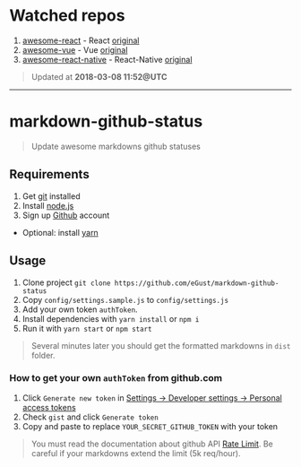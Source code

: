 # Watched repos

1. [awesome-react](dist/enaqx/awesome-react) - React [original](https://github.com/enaqx/awesome-react)
2. [awesome-vue](dist/vuejs/awesome-vue) - Vue [original](https://github.com/vuejs/awesome-vue)
3. [awesome-react-native](dist/jondot/awesome-react-native) - React-Native [original](https://github.com/jondot/awesome-react)

> Updated at **2018-03-08 11:52@UTC**

---

# markdown-github-status
> Update awesome markdowns github statuses


## Requirements

1. Get [git](https://git-scm.com/) installed
1. Install [node.js](https://nodejs.org)
1. Sign up [Github](https://github.com) account
* Optional: install [yarn](https://yarnpkg.com)

## Usage

1. Clone project `git clone https://github.com/eGust/markdown-github-status`
1. Copy `config/settings.sample.js` to `config/settings.js`
1. Add your own token `authToken`.
1. Install dependencies with `yarn install` or `npm i`
1. Run it with `yarn start` or `npm start`

> Several minutes later you should get the formatted markdowns in `dist` folder.

### How to get your own `authToken` from github.com

1. Click `Generate new token` in [Settings -> Developer settings -> Personal access tokens](https://github.com/settings/tokens)
1. Check `gist` and click `Generate token`
1. Copy and paste to replace `YOUR_SECRET_GITHUB_TOKEN` with your token

> You must read the documentation about github API [Rate Limit](https://developer.github.com/v3/rate_limit/). Be careful if your markdowns extend the limit (5k req/hour).
